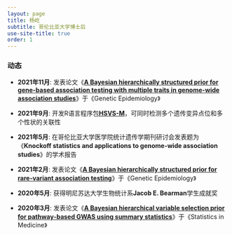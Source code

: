 ```yaml
---
layout: page
title: 杨屹
subtitle: 哥伦比亚大学博士后
use-site-title: true
order: 1
---
```


### 动态

- **2021年11月**: 发表论文《[**A Bayesian hierarchically structured prior for gene-based association testing with multiple traits in genome-wide association studies**](https://doi.org/10.1002/gepi.22437)》于《Genetic Epidemiology》

- **2021年9月**: 开发R语言程序包[**HSVS-M**](https://github.com/yiyangphd/HSVSM)，可同时检测多个遗传变异点位和多个性状的关联性

- **2021年5月**: 在哥伦比亚大学医学院统计遗传学期刊研讨会发表题为《**Knockoff statistics and applications to genome-wide association studies**》的学术报告

- **2021年2月**: 发表论文《[**A Bayesian hierarchically structured prior for rare‐variant association testing**](https://doi.org/10.1002/gepi.22379)》于《Genetic Epidemiology》

- **2020年5月**: 获得明尼苏达大学生物统计系**Jacob E. Bearman**学生成就奖

- **2020年3月**: 发表论文《[**A Bayesian hierarchical variable selection prior for pathway‐based GWAS using summary statistics**](https://doi.org/10.1002/sim.8442)》于《Statistics in Medicine》
